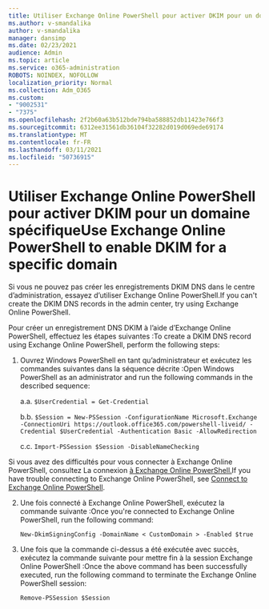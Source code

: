 ```yaml
---
title: Utiliser Exchange Online PowerShell pour activer DKIM pour un domaine spécifique
ms.author: v-smandalika
author: v-smandalika
manager: dansimp
ms.date: 02/23/2021
audience: Admin
ms.topic: article
ms.service: o365-administration
ROBOTS: NOINDEX, NOFOLLOW
localization_priority: Normal
ms.collection: Adm_O365
ms.custom:
- "9002531"
- "7375"
ms.openlocfilehash: 2f2b60a63b512bde794ba588852db11423e766f3
ms.sourcegitcommit: 6312ee31561db36104f32282d019d069ede69174
ms.translationtype: MT
ms.contentlocale: fr-FR
ms.lasthandoff: 03/11/2021
ms.locfileid: "50736915"
---
```

# <a name="use-exchange-online-powershell-to-enable-dkim-for-a-specific-domain"></a><span data-ttu-id="26241-102">Utiliser Exchange Online PowerShell pour activer DKIM pour un domaine spécifique</span><span class="sxs-lookup"><span data-stu-id="26241-102">Use Exchange Online PowerShell to enable DKIM for a specific domain</span></span>

<span data-ttu-id="26241-103">Si vous ne pouvez pas créer les enregistrements DKIM DNS dans le centre d’administration, essayez d’utiliser Exchange Online PowerShell.</span><span class="sxs-lookup"><span data-stu-id="26241-103">If you can't create the DKIM DNS records in the admin center, try using Exchange Online PowerShell.</span></span> 

<span data-ttu-id="26241-104">Pour créer un enregistrement DNS DKIM à l’aide d’Exchange Online PowerShell, effectuez les étapes suivantes :</span><span class="sxs-lookup"><span data-stu-id="26241-104">To create a DKIM DNS record using Exchange Online PowerShell, perform the following steps:</span></span>

1. <span data-ttu-id="26241-105">Ouvrez Windows PowerShell en tant qu’administrateur et exécutez les commandes suivantes dans la séquence décrite :</span><span class="sxs-lookup"><span data-stu-id="26241-105">Open Windows PowerShell as an administrator and run the following commands in the described sequence:</span></span>

    <span data-ttu-id="26241-106">a.</span><span class="sxs-lookup"><span data-stu-id="26241-106">a.</span></span> `$UserCredential = Get-Credential`

    <span data-ttu-id="26241-107">b.</span><span class="sxs-lookup"><span data-stu-id="26241-107">b.</span></span> `$Session = New-PSSession -ConfigurationName Microsoft.Exchange -ConnectionUri https://outlook.office365.com/powershell-liveid/ -Credential $UserCredential -Authentication Basic -AllowRedirection`

    <span data-ttu-id="26241-108">c.</span><span class="sxs-lookup"><span data-stu-id="26241-108">c.</span></span> `Import-PSSession $Session -DisableNameChecking`
    
<span data-ttu-id="26241-109">Si vous avez des difficultés pour vous connecter à Exchange Online PowerShell, consultez La connexion [à Exchange Online PowerShell.](https://docs.microsoft.com/powershell/exchange/connect-to-exchange-online-powershell)</span><span class="sxs-lookup"><span data-stu-id="26241-109">If you have trouble connecting to Exchange Online PowerShell, see [Connect to Exchange Online PowerShell](https://docs.microsoft.com/powershell/exchange/connect-to-exchange-online-powershell).</span></span>

2. <span data-ttu-id="26241-110">Une fois connecté à Exchange Online PowerShell, exécutez la commande suivante :</span><span class="sxs-lookup"><span data-stu-id="26241-110">Once you're connected to Exchange Online PowerShell, run the following command:</span></span>

    `New-DkimSigningConfig -DomainName < CustomDomain > -Enabled $true`

3. <span data-ttu-id="26241-111">Une fois que la commande ci-dessus a été exécutée avec succès, exécutez la commande suivante pour mettre fin à la session Exchange Online PowerShell :</span><span class="sxs-lookup"><span data-stu-id="26241-111">Once the above command has been successfully executed, run the following command to terminate the Exchange Online PowerShell session:</span></span>

    `Remove-PSSession $Session` 



